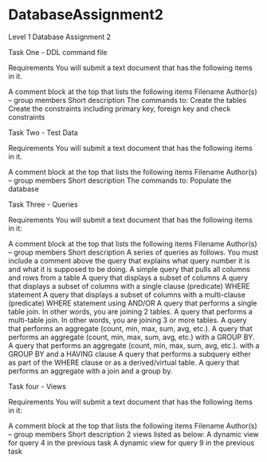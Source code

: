 # DatabaseAssignment2
Level 1 Database Assignment 2

Task One - DDL command file

Requirements
You will submit a text document that has the following items in it.

A comment block at the top that lists the following items
Filename
Author(s) – group members
Short description
The commands to:
Create the tables
Create the constraints including primary key, foreign key and check constraints


Task Two - Test Data

Requirements
You will submit a text document that has the following items in it.

A comment block at the top that lists the following items
Filename
Author(s) – group members
Short description
The commands to:
Populate the database

Task Three - Queries

Requirements
You will submit a text document that has the following items in it:

A comment block at the top that lists the following items
Filename
Author(s) – group members
Short description
A series of queries as follows.  You must include a comment above the query that explains what query number it is and what it is supposed to be doing.
A simple query that pulls all columns and rows from a table
A query that displays a subset of columns
A query that displays a subset of columns with a single clause (predicate) WHERE statement
A query that displays a subset of columns with a multi-clause (predicate) WHERE statement using AND/OR
A query that performs a single table join.  In other words, you are joining 2 tables.
A query that performs a multi-table join. In other words, you are joining 3 or more tables.
A query that performs an aggregate (count, min, max, sum, avg, etc.).
A query that performs an aggregate (count, min, max, sum, avg, etc.) with a GROUP BY.
A query that performs an aggregate (count, min, max, sum, avg, etc.). with a GROUP BY and a HAVING clause
A query that performs a subquery either as part of the WHERE clause or as a derived/virtual table.
A query that performs an aggregate with a join and a group by.


Task four - Views

Requirements
You will submit a text document that has the following items in it:

A comment block at the top that lists the following items
Filename
Author(s) – group members
Short description
2 views listed as below:
A dynamic view for query 4 in the previous task
A dynamic view for query 9 in the previous task


